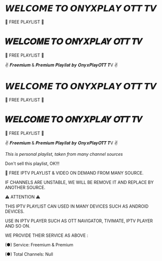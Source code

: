 # 𝙒𝙀𝙇𝘾𝙊𝙈𝙀 𝙏𝙊 𝙊𝙉𝙔𝙓𝙋𝙇𝘼𝙔 𝙊𝙏𝙏 𝙏𝙑 #
💯 FREE PLAYLIST 💯
# 𝑾𝑬𝑳𝑪𝑶𝑴𝑬 𝑻𝑶 𝑶𝑵𝒀𝑿𝑷𝑳𝑨𝒀 𝑶𝑻𝑻 𝑻𝑽 #
💯 FREE PLAYLIST 💯


✌️ 𝑭𝒓𝒆𝒆𝒎𝒊𝒖𝒎 & 𝑷𝒓𝒆𝒎𝒊𝒖𝒎 𝑷𝒍𝒂𝒚𝒍𝒊𝒔𝒕 𝒃𝒚 𝑶𝒏𝒚𝒙𝑷𝒍𝒂𝒚𝑶𝑻𝑻 𝑻V ✌️




# 𝙒𝙀𝙇𝘾𝙊𝙈𝙀 𝙏𝙊 𝙊𝙉𝙔𝙓𝙋𝙇𝘼𝙔 𝙊𝙏𝙏 𝙏𝙑 #
💯 FREE PLAYLIST 💯
# 𝑾𝑬𝑳𝑪𝑶𝑴𝑬 𝑻𝑶 𝑶𝑵𝒀𝑿𝑷𝑳𝑨𝒀 𝑶𝑻𝑻 𝑻𝑽 #
💯 FREE PLAYLIST 💯


✌️ 𝑭𝒓𝒆𝒆𝒎𝒊𝒖𝒎 & 𝑷𝒓𝒆𝒎𝒊𝒖𝒎 𝑷𝒍𝒂𝒚𝒍𝒊𝒔𝒕 𝒃𝒚 𝑶𝒏𝒚𝒙𝑷𝒍𝒂𝒚𝑶𝑻𝑻 𝑻V ✌️




*This is personal playlist, taken from many channel sources* 


Don't sell this playlist, OK!!!






💯 FREE IPTV PLAYLIST & VIDEO ON DEMAND FROM MANY SOURCE.


IF CHANNELS ARE UNSTABLE, WE WILL BE REMOVE IT AND REPLACE BY ANOTHER SOURCE.





⚠️ ATTENTION ⚠️


THIS IPTV PLAYLIST CAN USED IN MANY DEVICES SUCH AS ANDROID DEVICES.









USE IN IPTV PLAYER SUCH AS OTT NAVIGATOR, TIVIMATE, IPTV PLAYER AND SO ON.









WE PROVIDE THEIR SERVICE AS ABOVE :





(●) Service: Freemium & Premium



(●) Total Channels: Null
